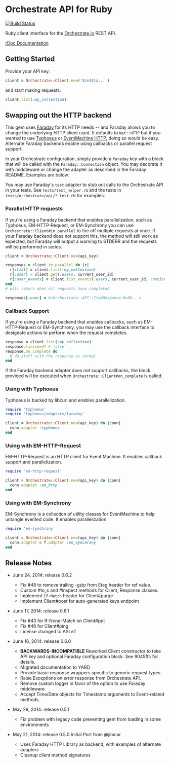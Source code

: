 Orchestrate API for Ruby
========================
[![Build Status](https://travis-ci.org/orchestrate-io/orchestrate-ruby.png?branch=master)](https://travis-ci.org/orchestrate-io/orchestrate-ruby)

Ruby client interface for the [Orchestrate.io](http://orchestrate.io) REST API.

[rDoc Documentation](http://rdoc.info/github/orchestrate-io/orchestrate-ruby/master/frames)

## Getting Started

Provide your API key:

``` ruby
client = Orchestrate::Client.new('8ce391a...')
```

and start making requests:

``` ruby
client.list(:my_collection)
```

## Swapping out the HTTP backend

This gem uses [Faraday][] for its HTTP needs -- and Faraday allows you to change the underlying HTTP client used.  It defaults to `Net::HTTP` but if you wanted to use [Typhoeus][] or [EventMachine HTTP][em-http], doing so would be easy.  Alternate Faraday backends enable using callbacks or parallel request support.

In your Orchestrate configuration, simply provide a `faraday` key with a block that will be called with the `Faraday::Connection` object.  You may decorate it with middleware or change the adapter as described in the Faraday README.  Examples are below.

You may use Faraday's `test` adapter to stub out calls to the Orchestrate API in your tests.  See `tests/test_helper.rb` and the tests in `tests/orchestrate/api/*_test.rb` for examples.

[Faraday]: https://github.com/lostisland/faraday/
[Typhoeus]: https://github.com/typhoeus/typhoeus#readme
[em-http]: https://github.com/igrigorik/em-http-request#readme

### Parallel HTTP requests

If you're using a Faraday backend that enables parallelization, such as Typhoeus, EM-HTTP-Request, or EM-Synchrony you can use `Orchestrate::Client#in_parallel` to fire off multiple requests at once.  If your Faraday backend does not support this, the method will still work as expected, but Faraday will output a warning to STDERR and the requests will be performed in series.

``` ruby
client = Orchestrate::Client.new(api_key)

responses = client.in_parallel do |r|
  r[:list] = client.list(:my_collection)
  r[:user] = client.get(:users, current_user_id)
  r[:user_events] = client.list_events(:users, current_user_id, :notices)
end
# will return when all requests have completed

responses[:user] = #<Orchestrate::API::ItemResponse:0x00...>
```

### Callback Support

If you're using a Faraday backend that enables callbacks, such as EM-HTTP-Request or EM-Synchrony, you may use the callback interface to designate actions to perform when the request completes.

``` ruby
response = client.list(:my_collection)
response.finished? # false
response.on_complete do
  # do stuff with the response as normal
end
```

If the Faraday backend adapter does not support callbacks, the block provided will be executed when `Orchestrate::Client#on_complete` is called.


### Using with Typhoeus

Typhoeus is backed by libcurl and enables parallelization.

``` ruby
require 'typhoeus'
require 'typhoeus/adapters/faraday'

client = Orchestrate::Client.new(api_key) do |conn|
  conn.adapter :typhoeus
end
```

### Using with EM-HTTP-Request

EM-HTTP-Request is an HTTP client for Event Machine.  It enables callback support and parallelization.


``` ruby
require 'em-http-request'

client = Orchestrate::Client.new(api_key) do |conn|
  conn.adapter :em_http
end
```

### Using with EM-Synchrony

EM-Synchrony is a collection of utility classes for EventMachine to help untangle evented code.  It enables parallelization.

``` ruby
require 'em-synchrony'

client = Orchestrate::Client.new(api_key) do |conn|
  conn.adapter = f.adapter :em_synchrony
end
```

## Release Notes

- June 24, 2014: release 0.6.2
  - Fix #48 to remove trailing -gzip from Etag header for ref value.
  - Custom #to_s and #inspect methods for Client, Response classes.
  - Implement `If-Match` header for Client#purge
  - Implement Client#post for auto-generated keys endpoint

- June 17, 2014: release 0.6.1
  - Fix #43 for If-None-Match on Client#put
  - Fix #46 for Client#ping
  - License changed to ASLv2

- June 16, 2014: release 0.6.0
  - **BACKWARDS-INCOMPATIBLE** Reworked Client constructor to take API key and
    optional Faraday configuration block.  See 9045ffc for details.
  - Migrated documentation to YARD
  - Provide basic response wrappers specific to generic request types.
  - Raise Exceptions on error response from Orchestrate API.
  - Remove custom logger in favor of the option to use Faraday middleware.
  - Accept Time/Date objects for Timestamp arguments to Event-related methods.

- May 29, 2014: release 0.5.1
  - Fix problem with legacy code preventing gem from loading in some environments

- May 21, 2014: release 0.5.0
  Initial Port from @jimcar
  - Uses Faraday HTTP Library as backend, with examples of alternate adapters
  - Cleanup client method signatures

